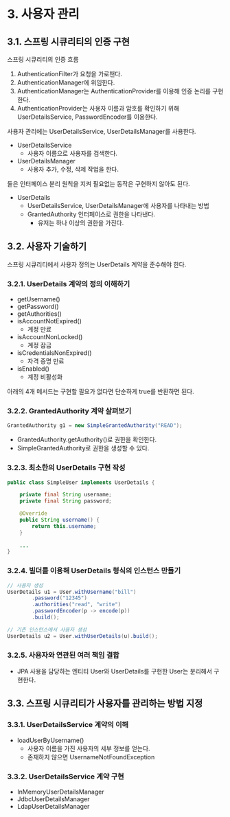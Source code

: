 # 3. 사용자 관리

## 3.1. 스프링 시큐리티의 인증 구현

스프링 시큐리티의 인증 흐름

1. AuthenticationFilter가 요청을 가로챈다.
2. AuthenticationManager에 위임한다.
3. AuthenticationManager는 AuthenticationProvider를 이용해 인증 논리를 구현한다.
4. AuthenticationProvider는 사용자 이름과 암호를 확인하기 위해 UserDetailsService, PasswordEncoder를 이용한다.

사용자 관리에는 UserDetailsService, UserDetailsManager를 사용한다.

- UserDetailsService
    - 사용자 이름으로 사용자를 검색한다.
- UserDetailsManager
    - 사용자 추가, 수정, 삭제 작업을 한다.

둘은 인터페이스 분리 원칙을 지켜 필요없는 동작은 구현하지 않아도 된다.

- UserDetails
    - UserDetailsService, UserDetailsManager에 사용자를 나타내는 방법
    - GrantedAuthority 인터페이스로 권한을 나타낸다.
        - 유저는 하나 이상의 권한을 가진다.

## 3.2. 사용자 기술하기

스프링 시큐리티에서 사용자 정의는 UserDetails 계약을 준수해야 한다.

### 3.2.1. UserDetails 계약의 정의 이해하기

- getUsername()
- getPassword()
- getAuthorities()
- isAccountNotExpired()
    - 계정 만료
- isAccountNonLocked()
    - 계정 잠금
- isCredentialsNonExpired()
    - 자격 증명 만료
- isEnabled()
    - 계정 비활성화

아래의 4개 메서드는 구현할 필요가 없다면 단순하게 true를 반환하면 된다.

### 3.2.2. GrantedAuthority 계약 살펴보기

```java
GrantedAuthority g1 = new SimpleGrantedAuthority("READ");
```

- GrantedAuthority.getAuthority()로 권한을 확인한다.
- SimpleGrantedAuthority로 권한을 생성할 수 있다.

### 3.2.3. 최소한의 UserDetails 구현 작성

```java
public class SimpleUser implements UserDetails {

    private final String username;
    private final String password;

    @Override
    public String username() {
        return this.username;
    }
    
    ...
}
```

### 3.2.4. 빌더를 이용해 UserDetails 형식의 인스턴스 만들기

```java
// 사용자 생성
UserDetails u1 = User.withUsername("bill")
        .password("12345")
        .authorities("read", "write")
        .passwordEncoder(p -> encode(p))
        .build();

// 기존 인스턴스에서 사용자 생성
UserDetails u2 = User.withUserDetails(u).build();
```

### 3.2.5. 사용자와 연관된 여러 책임 결합

- JPA 사용을 담당하는 엔티티 User와 UserDetails를 구현한 User는 분리해서 구현한다.

## 3.3. 스프링 시큐리티가 사용자를 관리하는 방법  지정

### 3.3.1. UserDetailsService 계약의 이해

- loadUserByUsername()
    - 사용자 이름을 가진 사용자의 세부 정보를 얻는다.
    - 존재하지 않으면 UsernameNotFoundException

### 3.3.2. UserDetailsService 계약 구현

- InMemoryUserDetailsManager
- JdbcUserDetailsManager
- LdapUserDetailsManager
